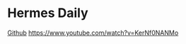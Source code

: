 # Hermes Daily

[Github](https://github.com/israelcastilloh/hermes-daily)
https://www.youtube.com/watch?v=KerNf0NANMo
